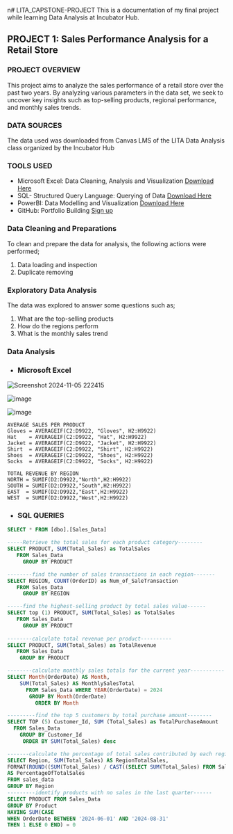 n# LITA_CAPSTONE-PROJECT
This is a documentation of my final project while learning Data Analysis at Incubator Hub.

## PROJECT 1:  Sales Performance Analysis for a Retail Store

### PROJECT OVERVIEW
This project aims to analyze the sales performance of a retail store over the past two years. By analyzing various parameters in the data set, we seek to uncover key insights such as top-selling products, regional performance, and monthly sales trends.

### DATA SOURCES
The data used was downloaded from Canvas LMS of the LITA Data Analysis class organized by the Incubator Hub

### TOOLS USED
- Microsoft Excel: Data Cleaning, Analysis and Visualization [Download Here](https://www.microsoft.com)
- SQL- Structured Query Language: Querying of Data [Download Here](https://www.microsoft.com/en-us/sql-server/sql-server-downloads)
- PowerBI: Data Modelling and Visualization [Download Here](https://www.microsoft./power-bi/downloads)
- GitHub: Portfolio Building [Sign up](https://github.com/)

### Data Cleaning and Preparations
To clean and prepare the data for analysis, the following actions were performed;
1. Data loading and inspection
2. Duplicate removing

### Exploratory Data Analysis
The data was explored to answer some questions such as;
1. What are the top-selling products
2. How do the regions perform
3. What is the monthly sales trend

### Data Analysis
- ### Microsoft Excel
![Screenshot 2024-11-05 222415](https://github.com/user-attachments/assets/09e0da2f-16a9-48e6-801b-f566c043d472)

![image](https://github.com/user-attachments/assets/83b9944d-9982-4281-b27b-5110661e4b20)
 
![image](https://github.com/user-attachments/assets/9a35f3d9-54fa-4f73-bb44-e054f1895980)

``` EXCEL FORMULA
AVERAGE SALES PER PRODUCT
Gloves = AVERAGEIF(C2:D9922, "Gloves", H2:H9922)
Hat    = AVERAGEIF(C2:D9922, "Hat", H2:H9922)
Jacket = AVERAGEIF(C2:D9922, "Jacket", H2:H9922)
Shirt  = AVERAGEIF(C2:D9922, "Shirt", H2:H9922)
Shoes  = AVERAGEIF(C2:D9922, "Shoes", H2:H9922)
Socks  = AVERAGEIF(C2:D9922, "Socks", H2:H9922)

TOTAL REVENUE BY REGION
NORTH = SUMIF(D2:D9922,"North",H2:H9922)
SOUTH = SUMIF(D2:D9922,"South",H2:H9922)
EAST  = SUMIF(D2:D9922,"East",H2:H9922)
WEST  = SUMIF(D2:D9922,"West",H2:H9922)
```
- ### SQL QUERIES
``` SQL
SELECT * FROM [dbo].[Sales_Data]

-----Retrieve the total sales for each product category--------
SELECT PRODUCT, SUM(Total_Sales) as TotalSales
   FROM Sales_Data
     GROUP BY PRODUCT

--------find the number of sales transactions in each region-------
SELECT REGION, COUNT(OrderID) as Num_of_SaleTransaction
   FROM Sales_Data
     GROUP BY REGION

-----find the highest-selling product by total sales value------
SELECT top (1) PRODUCT, SUM(Total_Sales) as TotalSales
   FROM Sales_Data
     GROUP BY PRODUCT
	 
--------calculate total revenue per product----------
SELECT PRODUCT, SUM(Total_Sales) as TotalRevenue
   FROM Sales_Data
	GROUP BY PRODUCT

--------calculate monthly sales totals for the current year-----------
SELECT Month(OrderDate) AS Month,
    SUM(Total_Sales) AS MonthlySalesTotal
      FROM Sales_Data WHERE YEAR(OrderDate) = 2024
       GROUP BY Month(OrderDate)
         ORDER BY Month

---------find the top 5 customers by total purchase amount--------
SELECT TOP (5) Customer_Id, SUM (Total_Sales) as TotalPurchaseAmount
  FROM Sales_Data
    GROUP BY Customer_Id
	 ORDER BY SUM(Total_Sales) desc

-------calculate the percentage of total sales contributed by each region-------
SELECT Region, SUM(Total_Sales) AS RegionTotalSales,
FORMAT(ROUND((SUM(Total_Sales) / CAST((SELECT SUM(Total_Sales) FROM Sales_Data) AS DECIMAL(10,2)) * 100), 1), '0.#') 
AS PercentageOfTotalSales
FROM sales_data
GROUP BY Region
---------identify products with no sales in the last quarter------
SELECT PRODUCT FROM Sales_Data
GROUP BY Product
HAVING SUM(CASE 
WHEN OrderDate BETWEEN '2024-06-01' AND '2024-08-31' 
THEN 1 ELSE 0 END) = 0
```
